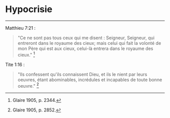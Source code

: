 # Hypocrisie

***

Matthieu 7:21 :

> "Ce ne sont pas tous ceux qui me disent : Seigneur, Seigneur, qui entreront dans le royaume des cieux; mais celui qui fait la volonté de mon Père qui est aux cieux, celui-là entrera dans le royaume des cieux." [^1]

[^1]: Glaire 1905, p. 2344.

Tite 1:16 :

> "Ils confessent qu'ils connaissent Dieu, et ils le nient par leurs oeuvres, étant abominables, incrédules et incapables de toute bonne oeuvre." [^2]

[^2]: Glaire 1905, p. 2852.


